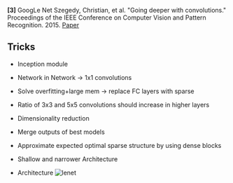 
**[3]** GoogLe Net
 Szegedy, Christian, et al. "Going deeper with convolutions." Proceedings of the IEEE Conference on Computer Vision and Pattern Recognition. 2015.
 [Paper](http://www.cv-foundation.org/openaccess/content_cvpr_2015/papers/Szegedy_Going_Deeper_With_2015_CVPR_paper.pdf)


## Tricks
- Inception module
- Network in Network -> 1x1 convolutions
- Solve overfitting+large mem -> replace FC layers with sparse
- Ratio of 3x3 and 5x5 convolutions should increase in higher layers
- Dimensionality reduction
- Merge outputs of best models
- Approximate expected optimal sparse structure by using dense blocks
- Shallow and narrower Architecture

- Architecture
![lenet](lw.png)
